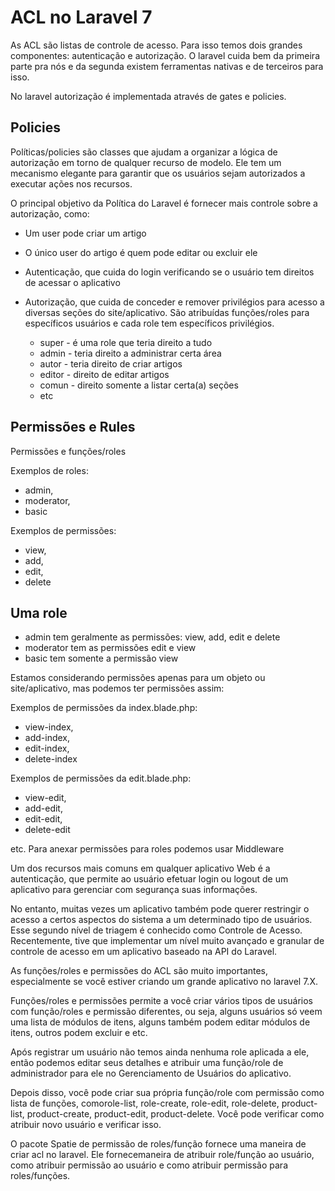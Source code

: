 # ACL no Laravel 7

As ACL são listas de controle de acesso. Para isso temos dois grandes componentes: autenticação e autorização. O laravel cuida bem da primeira parte pra nós e da segunda existem ferramentas nativas e de terceiros para isso.

No laravel autorização é implementada através de gates e policies.

## Policies

Políticas/policies são classes que ajudam a organizar a lógica de autorização em torno de qualquer recurso de modelo. Ele tem um mecanismo elegante para garantir que os usuários sejam autorizados a executar ações nos recursos.

O principal objetivo da Política do Laravel é fornecer mais controle sobre a autorização, como:
- Um user pode criar um artigo
- O único user do artigo é quem pode editar ou excluir ele

- Autenticação, que cuida do login verificando se o usuário tem direitos de acessar o aplicativo
- Autorização, que cuida de conceder e remover privilégios para acesso a diversas seções do site/aplicativo. São atribuídas funções/roles para específicos usuários e cada role tem específicos privilégios. 
  - super - é uma role que teria direito a tudo
  - admin - teria direito a administrar certa área
  - autor - teria direito de criar artigos
  - editor - direito de editar artigos
  - comun - direito somente a listar certa(a) seções
  - etc

## Permissões e Rules

Permissões e funções/roles

Exemplos de roles:
- admin, 
- moderator, 
- basic

Exemplos de permissões:
- view, 
- add, 
- edit,
- delete

## Uma role 
- admin tem geralmente as permissões: view, add, edit e delete
- moderator tem as permissões edit e view
- basic tem somente a permissão view

Estamos considerando permissões apenas para um objeto ou site/aplicativo, mas podemos ter permissões assim:

Exemplos de permissões da index.blade.php:
- view-index, 
- add-index, 
- edit-index,
- delete-index

Exemplos de permissões da edit.blade.php:
- view-edit, 
- add-edit, 
- edit-edit,
- delete-edit

etc.
Para anexar permissões para roles podemos usar
Middleware

Um dos recursos mais comuns em qualquer aplicativo Web é a autenticação, que permite ao usuário efetuar login ou logout de um aplicativo para gerenciar com segurança suas informações.

No entanto, muitas vezes um aplicativo também pode querer restringir o acesso a certos aspectos do sistema a um determinado tipo de usuários. Esse segundo nível de triagem é conhecido como Controle de Acesso. Recentemente, tive que implementar um nível muito avançado e granular de controle de acesso em um aplicativo baseado na API do Laravel.

As funções/roles e permissões do ACL são muito importantes, especialmente se você estiver criando um grande aplicativo no laravel 7.X.

Funções/roles e permissões permite a você criar vários tipos de usuários com função/roles e permissão diferentes, ou seja, alguns usuários só veem uma lista de módulos de itens, alguns também podem editar módulos de itens, outros podem excluir e etc.

Após registrar um usuário não temos ainda nenhuma role aplicada a ele, então podemos editar seus detalhes e atribuir uma função/role de administrador para ele no Gerenciamento de Usuários do aplicativo.

Depois disso, você pode criar sua própria função/role com permissão como lista de funções, comorole-list, role-create, role-edit, role-delete, product-list, product-create, product-edit, product-delete. Você pode verificar como atribuir novo usuário e verificar isso.

O pacote Spatie de permissão de roles/função fornece uma maneira de criar acl no laravel. Ele fornecemaneira de atribuir role/função ao usuário, como atribuir permissão ao usuário e como atribuir permissão para roles/funções.

